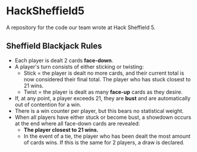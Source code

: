 # HackSheffield5
A repository for the code our team wrote at Hack Sheffield 5.

## Sheffield Blackjack Rules
- Each player is dealt 2 cards **face-down**.
- A player's turn consists of either sticking or twisting:
	- Stick = the player is dealt no more cards, and their current total is now considered their final total. The player who has stuck closest to 21 wins.
	- Twist = the player is dealt as many **face-up** cards as they desire.
- If, at any point, a player exceeds 21, they are **bust** and are automatically out of contention for a win.
- There is a win counter per player, but this bears no statistical weight.
- When all players have either stuck or become bust, a showdown occurs at the end where all face-down cards are revealed:
	- **The player closest to 21 wins.**
	- In the event of a tie, the player who has been dealt the most amount of cards wins. If this is the same for 2 players, a draw is declared.
